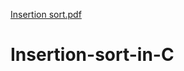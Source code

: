 [Insertion sort.pdf](https://github.com/ms0208/Insertion-sort-in-C/files/10248377/Insertion.sort.pdf)
# Insertion-sort-in-C

